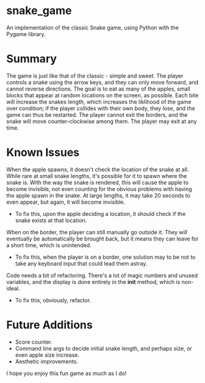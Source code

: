 # snake_game
An implementation of the classic Snake game, using Python with the Pygame library.

# Summary
The game is just like that of the classic - simple and sweet. The player controls a snake using the arrow keys, and they can only move forward, and cannot reverse directions. The goal is to eat as many of the apples, small blocks that appear at random locations on the screen, as possible. Each bite will increase the snakes length, which increases the liklihood of the game over condition; if the player collides with their own body, they lose, and the game can thus be restarted. The player cannot exit the borders, and the snake will move counter-clockwise among them. The player may exit at any time.

# Known Issues
When the apple spawns, it doesn't check the location of the snake at all. While rare at small snake lengths, it's possible for it to spawn where the snake is. With the way the snake is rendered, this will cause the apple to become invisible, not even counting for the obvious problems with having the apple spawn in the snake. At large lengths, it may take 20 seconds to even appear, but again, it will become invisible. 

- To fix this, upon the apple deciding a location, it should check if the snake exists at that location.

When on the border, the player can still manually go outside it. They will eventually be automatically be brought back, but it means they can leave for a short time, which is unintended.

- To fix this, when the player is on a border, one solution may to be not to take any keyboard input that could lead them astray.

Code needs a bit of refactoring. There's a lot of magic numbers and unused variables, and the display is done entirely in the __init__ method, which is non-ideal.

- To fix this, obviously, refactor.

# Future Additions
- Score counter.
- Command line args to decide initial snake length, and perhaps size, or even apple size increase.
- Aesthetic improvements.

I hope you enjoy this fun game as much as I do!
